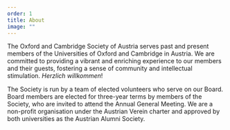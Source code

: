```yaml
---
order: 1
title: About
image: ""
---
```

The Oxford and Cambridge Society of Austria serves past and present members of the Universities of Oxford and Cambridge in Austria. We are committed to providing a vibrant and enriching experience to our members and their guests, fostering a sense of community and intellectual stimulation. *Herzlich willkommen*!​

The Society is run by a team of elected volunteers who serve on our Board. Board members are elected for three-year terms by members of the Society, who are invited to attend the Annual General Meeting. We are a non-profit organisation under the Austrian Verein charter and approved by both universities as the Austrian Alumni Society.
